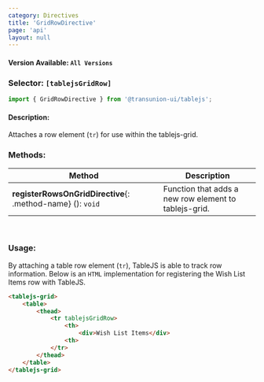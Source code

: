 ```yaml
---
category: Directives
title: 'GridRowDirective'
page: 'api'
layout: null
---
```


#### Version Available: `All Versions`

### Selector: `[tablejsGridRow]`
```typescript
import { GridRowDirective } from '@transunion-ui/tablejs';
```

#### Description:

Attaches a row element (`tr`) for use within the tablejs-grid.

### Methods:

| Method        | Description | 
| ------------- | ----------- |
| **registerRowsOnGridDirective**{: .method-name} (): `void` | Function that adds a new row element to tablejs-grid. |

<br/>

### Usage:

By attaching a table row element (`tr`), TableJS is able to track row information. Below is an `HTML` implementation for registering the Wish List Items row with TableJS.

```html
<tablejs-grid>
    <table>
        <thead>
            <tr tablejsGridRow>
                <th>
                    <div>Wish List Items</div>
                <th>
            </tr>
        </thead>
    </table>
</tablejs-grid>
```